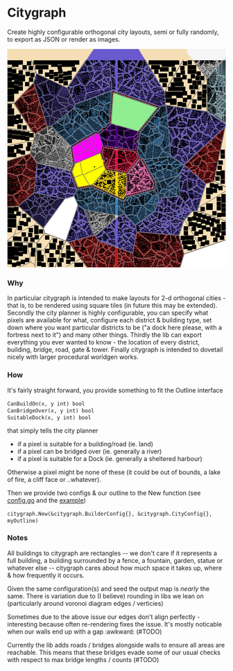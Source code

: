 # Citygraph

Create highly configurable orthogonal city layouts, semi or fully randomly, to export as JSON or render as images.

![example](https://raw.githubusercontent.com/voidshard/citygraph/main/assets/citygraph.1648738746739963194.png)


### Why

In particular citygraph is intended to make layouts for 2-d orthogonal cities - that is, to be rendered using square tiles (in future this may be extended). Secondly the city planner is highly configurable, you can specify what pixels are available for what, configure each district & building type, set down where you want particular districts to be ("a dock here please, with a fortress next to it") and many other things. Thirdly the lib can export everything you ever wanted to know - the location of every district, building, bridge, road, gate & tower. Finally citygraph is intended to dovetail nicely with larger procedural worldgen works.


### How

It's fairly straight forward, you provide something to fit the Outline interface
```golang
CanBuildOn(x, y int) bool
CanBridgeOver(x, y int) bool
SuitableDock(x, y int) bool
```
that simply tells the city planner 
- if a pixel is suitable for a building/road (ie. land)
- if a pixel can be bridged over (ie. generally a river)
- if a pixel is suitable for a Dock (ie. generally a sheltered harbour)

Otherwise a pixel might be none of these (it could be out of bounds, a lake of fire, a cliff face or ..whatever).

Then we provide two configs & our outline to the New function (see [config.go](https://github.com/voidshard/citygraph/blob/main/config.go) and the [example](https://github.com/voidshard/citygraph/blob/main/examples/testmap/main.go))
```golang
citygraph.New(&citygraph.BuilderConfig{}, &citygraph.CityConfig{}, myOutline)
```


### Notes

All buildings to citygraph are rectangles -- we don't care if it represents a full building, a building surrounded by a fence, a fountain, garden, statue or whatever else -- citygraph cares about how much space it takes up, where & how frequently it occurs.

Given the same configuration(s) and seed the output map is *nearly* the same. There is variation due to (I believe) rounding in libs we lean on (particularly around voronoi diagram edges / verticies)

Sometimes due to the above issue our edges don't align perfectly - interesting because often re-rendering fixes the issue. It's mostly noticable when our walls end up with a gap :awkward: (#TODO)

Currently the lib adds roads / bridges alongside walls to ensure all areas are reachable. This means that these bridges evade some of our usual checks with respect to max bridge lengths / counts (#TODO)

